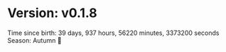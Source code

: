 # Version: v0.1.8
Time since birth: 39 days, 937 hours, 56220 minutes, 3373200 seconds
Season: Autumn 🍁
